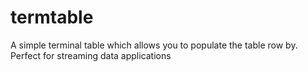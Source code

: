 # termtable
A simple terminal table which allows you to populate the table row by. Perfect for streaming data applications
